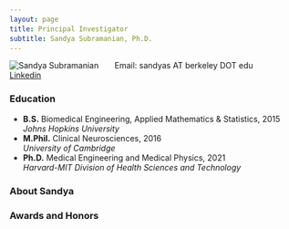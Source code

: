 ```yaml
---
layout: page
title: Principal Investigator
subtitle: Sandya Subramanian, Ph.D.
---
```


<img src="/assets/img/20220609_0469_SSubramanian_cropped.jpg"
style="float: left; margin-right: 2em;"
srcset="/assets/img/20220609_0469_SSubramanian_cropped.jpg 4124w, /assets/img/Ssubramanian_2000.jpg 2000w, /assets/img/Ssubramanian_1000.jpg 1000w, /assets/img/Ssubramanian_720.jpg 720w, /assets/img/SSubramanian_crop.jpg 500w, /assets/img/Ssubramanian_150.jpg 150w"
sizes="(min-width: 1110px) calc(25vw - 20px), ((min-width: 660px) and (max-width: 1100px)) calc(33vw - 20px), ((min-width: 300px) and (max-width: 650px)) calc(40vw - 20px), 150px"
alt="Sandya Subramanian">

Email: sandyas AT berkeley DOT edu\
[Linkedin](https://www.linkedin.com/in/sandya-subramanian/)

### Education
  - **B.S.** Biomedical Engineering, Applied Mathematics & Statistics, 2015\
    *Johns Hopkins University*
  - **M.Phil.** Clinical Neurosciences, 2016\
    *University of Cambridge*
  - **Ph.D.** Medical Engineering and Medical Physics, 2021\
    *Harvard-MIT Division of Health Sciences and Technology*

### About Sandya

### Awards and Honors

